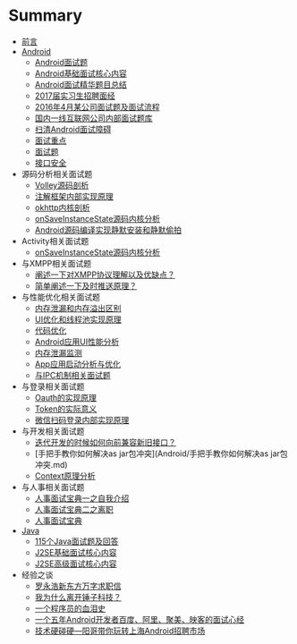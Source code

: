 # Summary

* [前言](README.md)
* [Android](Android/README.md)
  * [Android面试题](Android/Android面试题.md)
  * [Android基础面试核心内容](Android/Android基础面试核心内容.md)
  * [Android面试精华题目总结](Android/Android面试精华题目总结.md)
  * [2017届实习生招聘面经](Android/2017届实习生招聘面经.md)
  * [2016年4月某公司面试题及面试流程](Android/2016年4月某公司面试题及面试流程.md)
  * [国内一线互联网公司内部面试题库](Android/国内一线互联网公司内部面试题库.md)
  * [扫清Android面试障碍](Android/扫清Android面试障碍.md)
  * [面试重点](Android/面试重点.md)
  * [面试题](Android/面试题.md)
  * [接口安全](Android/接口安全.md)
* 源码分析相关面试题
  * [Volley源码剖析](Android/Volley源码剖析.md)
  * [注解框架内部实现原理](Android/注解框架内部实现原理.md)
  * [okhttp内核剖析](Android/okhttp内核剖析.md)
  * [onSaveInstanceState源码内核分析](Android/onSaveInstanceState源码内核分析.md)
  * [Android源码编译实现静默安装和静默偷拍](Android/Android源码编译实现静默安装和静默偷拍.md)
* Activity相关面试题
  * [onSaveInstanceState源码内核分析](Android/onSaveInstanceState源码内核分析.md)
* 与XMPP相关面试题
  * [阐述一下对XMPP协议理解以及优缺点？](Android/阐述一下对XMPP协议理解以及优缺点？.md)
  * [简单阐述一下及时推送原理？](Android/简单阐述一下及时推送原理？.md)
* 与性能优化相关面试题
  * [内存泄漏和内存溢出区别](Android/与性能优化相关试题一.md)
  * [UI优化和线程池实现原理](Android/与性能优化相关试题二.md)
  * [代码优化](Android/与性能优化相关试题三.md)
  * [Android应用UI性能分析](Android/Android应用UI性能分析.md)
  * [内存泄漏监测](Android/内存泄漏监测.md)
  * [App应用启动分析与优化](Android/App应用启动分析与优化.md)
  * [与IPC机制相关面试题](Android/与IPC机制相关面试题.md)
* 与登录相关面试题
  * [Oauth的实现原理](Android/Oauth的实现原理.md)
  * [Token的实际意义](Android/token的实际意义.md)
  * [微信扫码登录内部实现原理](Android/微信扫码登录内部实现原理.md)
* 与开发相关面试题
  * [迭代开发的时候如何向前兼容新旧接口？](Android/迭代开发的时候如何向前兼容新旧接口？.md)
  * [手把手教你如何解决as jar包冲突](Android/手把手教你如何解决as jar包冲突.md)
  * [Context原理分析](Android/Context原理分析.md)
* 与人事相关面试题
  * [人事面试宝典一之自我介绍](HR/人事面试宝典一之自我介绍.md)
  * [人事面试宝典二之离职](HR/人事面试宝典二之离职.md)
  * [人事面试宝典](HR/人事面试宝典.md)
* [Java](Java/README.md)
  * [115个Java面试题及回答](Java/115个Java面试题及回答.md)
  * [J2SE基础面试核心内容](Java/J2SE基础面试核心内容.md)
  * [J2SE高级面试核心内容](Java/J2SE高级面试核心内容.md)
* 经验之谈
  * [罗永浩新东方万字求职信](chapter1/罗永浩新东方万字求职信.md)
  * [我为什么离开锤子科技？](chapter1/我为什么离开锤子科技？.md)
  * [一个程序员的血泪史](chapter1/一个程序员的血泪史.md)
  * [一个五年Android开发者百度、阿里、聚美、映客的面试心经](chapter1/一个五年Android开发者百度、阿里、聚美、映客的面试心经.md)
  * [技术硬碰硬—阳哥带你玩转上海Android招聘市场](Android/技术硬碰硬—阳哥带你玩转上海Android招聘市场.md)